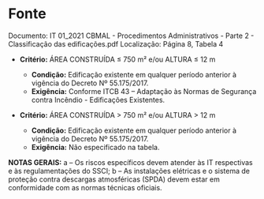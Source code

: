 # Fonte
Documento: IT 01_2021 CBMAL - Procedimentos Administrativos - Parte 2 - Classificação das edificações.pdf
Localização: Página 8, Tabela 4

- **Critério:** ÁREA CONSTRUÍDA ≤ 750 m² e/ou ALTURA ≤ 12 m
  - **Condição:** Edificação existente em qualquer período anterior à vigência do Decreto Nº 55.175/2017.
  - **Exigência:** Conforme ITCB 43 – Adaptação às Normas de Segurança contra Incêndio - Edificações Existentes.

- **Critério:** ÁREA CONSTRUÍDA > 750 m² e/ou ALTURA > 12 m
  - **Condição:** Edificação existente em qualquer período anterior à vigência do Decreto Nº 55.175/2017.
  - **Exigência:** Não especificado na tabela.

**NOTAS GERAIS:**
a – Os riscos específicos devem atender às IT respectivas e às regulamentações do SSCI;
b – As instalações elétricas e o sistema de proteção contra descargas atmosféricas (SPDA) devem estar em conformidade com as normas técnicas oficiais.